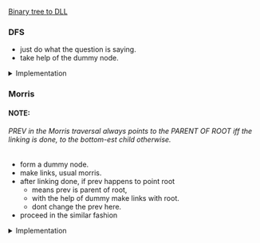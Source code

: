 [Binary tree to DLL](https://practice.geeksforgeeks.org/problems/binary-tree-to-dll/1)

### DFS

- just do what the question is saying.
- take help of the dummy node.

<details>
<summary> Implementation </summary>

```cpp
class Solution
{
    public:

    Node *head;
    Node *prev;
    void dfs(Node* root) {
        if (root == nullptr) {
            return;
        }

        dfs(root->left);

        prev->right = root;
        root->left = prev;
        prev = root;

        dfs(root->right);
    }

    Node * bToDLL(Node *root) {
        head = new Node();
        prev = head;


        dfs(root);

       head = head->right;
        head->left = nullptr;

        return head;
    }
};

```

</details>

### Morris

#### NOTE:

###### PREV in the Morris traversal always points to the PARENT OF ROOT iff the linking is done, to the bottom-est child otherwise.

- form a dummy node.
- make links, usual morris.
- after linking done, if prev happens to point root
  - means prev is parent of root,
  - with the help of dummy make links with root.
  - dont change the prev here.
- proceed in the similar fashion

<details>
<summary> Implementation </summary>

```cpp
class Solution {
    public:

    Node * bToDLL(Node *root) {
        Node *head = new Node();
        Node *dummy = head;

        while (root) {
            if (root->left != nullptr) {
                auto prev = root->left;
                while (prev->right != nullptr && prev != root) {
                    prev = prev->right;
                }

                if (prev == root) {
                    root->left = dummy;
                    dummy->right = root;
                    dummy = root;
                    root = root->right;
                } else {
                    prev->right = root;
                    root = root->left;
                }
            } else {
                root->left = dummy;
                dummy->right = root;
                dummy = root;
                root = root->right;
            }
        }
        head = head->right;
        head->left = nullptr;
        return head;
    }
};

```

</details>
